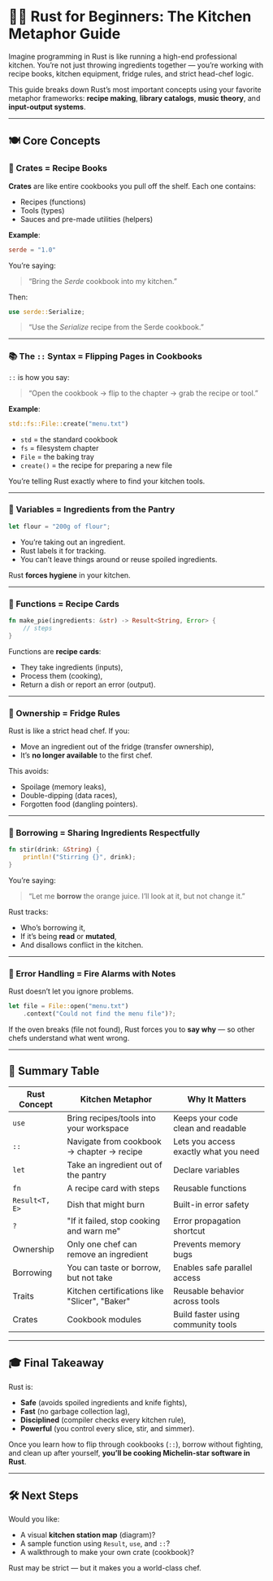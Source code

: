 # 🧑‍🍳 Rust for Beginners: The Kitchen Metaphor Guide

Imagine programming in Rust is like running a high-end professional kitchen. You’re not just throwing ingredients together — you’re working with recipe books, kitchen equipment, fridge rules, and strict head-chef logic.

This guide breaks down Rust’s most important concepts using your favorite metaphor frameworks: **recipe making**, **library catalogs**, **music theory**, and **input-output systems**.

---

## 🍽️ Core Concepts

### 🧂 Crates = Recipe Books

**Crates** are like entire cookbooks you pull off the shelf. Each one contains:
- Recipes (functions)
- Tools (types)
- Sauces and pre-made utilities (helpers)

**Example**:
```toml
serde = "1.0"
```
You’re saying:  
> “Bring the *Serde* cookbook into my kitchen.”

Then:
```rust
use serde::Serialize;
```
> “Use the *Serialize* recipe from the Serde cookbook.”

---

### 📚 The `::` Syntax = Flipping Pages in Cookbooks

`::` is how you say:
> “Open the cookbook → flip to the chapter → grab the recipe or tool.”

**Example**:
```rust
std::fs::File::create("menu.txt")
```

- `std` = the standard cookbook  
- `fs` = filesystem chapter  
- `File` = the baking tray  
- `create()` = the recipe for preparing a new file

You’re telling Rust exactly where to find your kitchen tools.

---

### 🧺 Variables = Ingredients from the Pantry

```rust
let flour = "200g of flour";
```
- You’re taking out an ingredient.
- Rust labels it for tracking.
- You can’t leave things around or reuse spoiled ingredients.

Rust **forces hygiene** in your kitchen.

---

### 🍳 Functions = Recipe Cards

```rust
fn make_pie(ingredients: &str) -> Result<String, Error> {
    // steps
}
```
Functions are **recipe cards**:
- They take ingredients (inputs),
- Process them (cooking),
- Return a dish or report an error (output).

---

### 🧊 Ownership = Fridge Rules

Rust is like a strict head chef. If you:
- Move an ingredient out of the fridge (transfer ownership),
- It’s **no longer available** to the first chef.

This avoids:
- Spoilage (memory leaks),
- Double-dipping (data races),
- Forgotten food (dangling pointers).

---

### 🧼 Borrowing = Sharing Ingredients Respectfully

```rust
fn stir(drink: &String) {
    println!("Stirring {}", drink);
}
```

You’re saying:
> “Let me **borrow** the orange juice. I’ll look at it, but not change it.”

Rust tracks:
- Who’s borrowing it,
- If it’s being **read** or **mutated**,
- And disallows conflict in the kitchen.

---

### 🚨 Error Handling = Fire Alarms with Notes

Rust doesn’t let you ignore problems.

```rust
let file = File::open("menu.txt")
    .context("Could not find the menu file")?;
```

If the oven breaks (file not found), Rust forces you to **say why** — so other chefs understand what went wrong.

---

## 🚀 Summary Table

| Rust Concept     | Kitchen Metaphor                             | Why It Matters                          |
|------------------|----------------------------------------------|------------------------------------------|
| `use`            | Bring recipes/tools into your workspace      | Keeps your code clean and readable      |
| `::`             | Navigate from cookbook → chapter → recipe    | Lets you access exactly what you need   |
| `let`            | Take an ingredient out of the pantry         | Declare variables                       |
| `fn`             | A recipe card with steps                     | Reusable functions                      |
| `Result<T, E>`   | Dish that might burn                         | Built-in error safety                   |
| `?`              | "If it failed, stop cooking and warn me"     | Error propagation shortcut              |
| Ownership        | Only one chef can remove an ingredient       | Prevents memory bugs                    |
| Borrowing        | You can taste or borrow, but not take        | Enables safe parallel access            |
| Traits           | Kitchen certifications like "Slicer", "Baker"| Reusable behavior across tools          |
| Crates           | Cookbook modules                             | Build faster using community tools      |

---

## 🎓 Final Takeaway

Rust is:
- **Safe** (avoids spoiled ingredients and knife fights),
- **Fast** (no garbage collection lag),
- **Disciplined** (compiler checks every kitchen rule),
- **Powerful** (you control every slice, stir, and simmer).

Once you learn how to flip through cookbooks (`::`), borrow without fighting, and clean up after yourself, **you’ll be cooking Michelin-star software in Rust**.

---

## 🛠️ Next Steps

Would you like:
- A visual **kitchen station map** (diagram)?
- A sample function using `Result`, `use`, and `::`?
- A walkthrough to make your own crate (cookbook)?

Rust may be strict — but it makes you a world-class chef.
